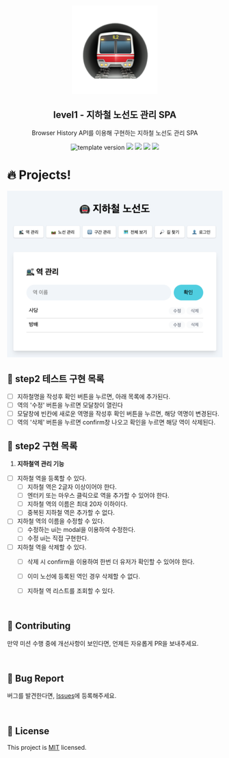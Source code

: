 <p align="middle" >
  <img width="200px;" src="./src/images/subway_emoji.png"/>
</p>
<h2 align="middle">level1 - 지하철 노선도 관리 SPA</h2>
<p align="middle">Browser History API를 이용해 구현하는 지하철 노선도 관리 SPA</p>
<p align="middle">
  <img src="https://img.shields.io/badge/version-1.0.0-blue?style=flat-square" alt="template version"/>
  <img src="https://img.shields.io/badge/language-html-red.svg?style=flat-square"/>
  <img src="https://img.shields.io/badge/language-css-blue.svg?style=flat-square"/>
  <img src="https://img.shields.io/badge/language-js-yellow.svg?style=flat-square"/>
  <img src="https://img.shields.io/badge/license-MIT-brightgreen.svg?style=flat-square"/>
</p>

# 🔥 Projects!

<p align="middle">
  <img src="./src/images/readme/subway_app_preview.png">
</p>

## 🧩 step2 테스트 구현 목록
- [ ] 지하철명을 작성후 확인 버튼을 누르면, 아래 목록에 추가된다.
- [ ] 역의 '수정' 버튼을 누르면 모달창이 열린다
- [ ] 모달창에 빈칸에 새로운 역명을 작성후 확인 버튼을 누르면, 해당 역명이 변경된다.
- [ ] 역의 '삭제' 버튼을 누르면 confirm창 나오고 확인을 누르면 해당 역이 삭제된다.
## 🎯 step2 구현 목록
1. **지하철역 관리 기능**
- [ ] 지하철 역을 등록할 수 있다.
  - [ ] 지하철 역은 2글자 이상이어야 한다.
  - [ ] 엔터키 또는 마우스 클릭으로 역을 추가할 수 있어야 한다.
  - [ ] 지하철 역의 이름은 최대 20자 이하이다.
  - [ ] 중복된 지하철 역은 추가할 수 없다.
- [ ] 지하철 역의 이름을 수정할 수 있다.
  - [ ] 수정하는 ui는 modal을 이용하여 수정한다.
  - [ ] 수정 ui는 직접 구현한다.
- [ ] 지하철 역을 삭제할 수 있다.
  - [ ] 삭제 시 confirm을 이용하여 한번 더 유저가 확인할 수 있어야 한다.
  - [ ] 이미 노선에 등록된 역인 경우 삭제할 수 없다.
  - [ ] 지하철 역 리스트를 조회할 수 있다.


<br>

## 👏 Contributing

만약 미션 수행 중에 개선사항이 보인다면, 언제든 자유롭게 PR을 보내주세요.

<br>

## 🐞 Bug Report

버그를 발견한다면, [Issues](https://github.com/woowacourse/javascript-subway/issues)에 등록해주세요.

<br>

## 📝 License

This project is [MIT](https://github.com/woowacourse/javascript-subway/blob/main/LICENSE) licensed.
